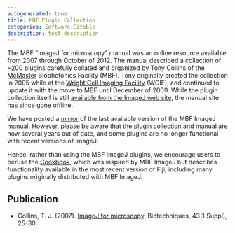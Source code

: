 ```yaml
---
autogenerated: true
title: MBF Plugin Collection
categories: Software,Citable
description: test description
---
```


The MBF "ImageJ for microscopy" manual was an online resource available from 2007 through October of 2012. The manual described a collection of \~200 plugins carefully collated and organized by Tony Collins of the [McMaster](https://www.mcmaster.ca/) Biophotonics Facility (MBF). Tony originally created the collection in 2005 while at the [Wright Cell Imaging Facility](http://www.aomf.ca/WCIF.html) (WCIF), and continued to update it with the move to MBF until December of 2009. While the plugin collection itself is still [available from the ImageJ web site](/ij/plugins/mbf/), the manual site has since gone offline.

We have posted a [mirror](/mbf/) of the last available version of the MBF ImageJ manual. However, please be aware that the plugin collection and manual are now several years out of date, and some plugins are no longer functional with recent versions of ImageJ.

Hence, rather than using the MBF ImageJ plugins, we encourage users to peruse the [Cookbook](/cookbook), which was inspired by MBF ImageJ but describes functionality available in the most recent version of Fiji, including many plugins originally distributed with MBF ImageJ.

Publication
-----------

-   Collins, T. J. (2007). [ImageJ for microscopy](https://medicine.osu.edu/neuroscience/Documents/Biotechniques%20ImageJ%20overview%202013.pdf). Biotechniques, 43(1 Suppl), 25-30.

 
